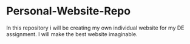 # Personal-Website-Repo
In this repository i will be creating my own individual website for my DE assignment. I will make the best website imaginable.
